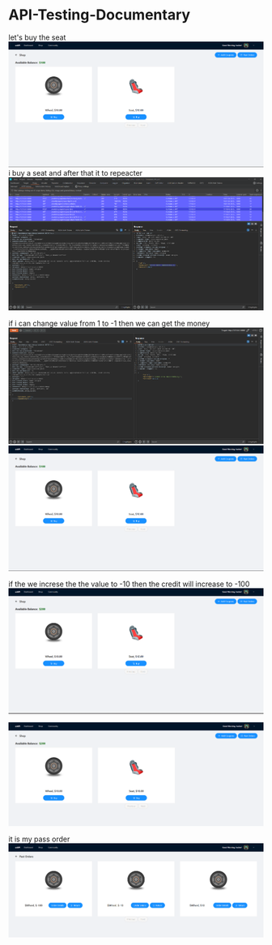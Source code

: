 # API-Testing-Documentary
let's buy the seat 
![alt text](image-2.png)
i buy a seat and after that it to repeacter 
![alt text](image.png)

if i can change value from 1 to -1 then we can get the money 
![alt text](image-1.png)
![alt text](image-3.png)

if the we increse the the value to -10 then the credit will increase to -100
![alt text](image-4.png)

![alt text](image-5.png)

it is my pass order 
![alt text](image-6.png)





